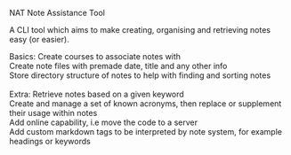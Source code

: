 NAT
Note Assistance Tool

A CLI tool which aims to make creating, organising and retrieving notes easy (or easier).

Basics:
Create courses to associate notes with<br>
Create note files with premade date, title and any other info<br>
Store directory structure of notes to help with finding and sorting notes<br>
<br>
Extra:
Retrieve notes based on a given keyword<br>
Create and manage a set of known acronyms, then replace or supplement their usage within notes<br>
Add online capability, i.e move the code to a server<br>
Add custom markdown tags to be interpreted by note system, for example headings or keywords<br>
